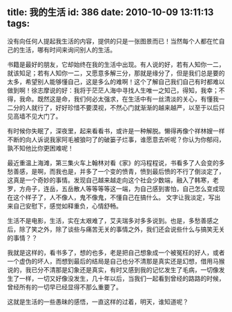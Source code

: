 title: 我的生活
id: 386
date: 2010-10-09 13:11:13
tags:
---

没有向任何人提起我生活的内容，提供的只是一张图景而已！当然每个人都在忙自己的生活，哪有时间来询问别人的生活。

   书籍是最好的朋友，它却始终在我的生活中出现。有人说的好，若有人知你一二，就该知足；若有人知你一二，又愿意多解三分，那就是缘分了，但是我们总是要的太多，希望别人能够懂自己，这是多么的难啊！这个了解自己我们自己有时都难以做到啊！徐志摩说的好：我将于茫茫人海中寻找人生唯一之知己，得知，我幸；不得，我命。既然这是命，我们何必太强求，在生活中有一丝清淡的关心，有懂我一二分的人就行了，好好珍惜不要漠视，不然心门就渐渐的越来越严，以至于以后只见高墙不见大门了。

有时候你失眠了，深夜里，起来看看书，或许是一种解脱。懒得再像个祥林嫂一样不断的向人诉说我家阿毛被狼叼了的破篓子烂事，谁愿意去听呢？你认为你郁闷，孰不知他比你更困难呢！

  最近重温上海滩，第三集火车上翰林对看《家》的冯程程说，书看多了人会变的多愁善感，是啊，而我也是，并多了一个变的愤青，愤到最后愤的不行了倒淡定了，这真是一个奇妙的事情。发现自己越来越走向这个社会少数端，融入了韩寒，老罗，方舟子，连岳，五岳散人等等等等这一端，为自己感到害怕，自己怎么变成现在这个样子了，人不像人，鬼不像鬼，不懂自己在搞什么。 文字让我淡定，写出来自己安慰下，感觉如释重负，心情舒畅。  

  生活不是电影，生活，实在太艰难了，艾夫瑞多对多多说到。也是，多愁善感之后，除了笑之外，除了谈些与痛苦无关的事情之外，我们还会说些什么与搞笑无关的事情？？

我就是这样的，看书多了，想的也多，老是把自己想象成一个被冤枉的好人，或者一个虚伪的坏人，而想到最后的结局是自己也分不清那是真实还是幻想，借用马猴说的，我已分不清那是幻象还是真实，有时又感到我的记忆发生了毛病，一切像发生了一样，一切又好像没发生，几十年以后，当我们一起看到曾经的路路的时候，曾经所有的一切早已经显得不那么重要了。

这就是生活的一些愚昧的感悟，一直这样的过着，明天，谁知道呢？